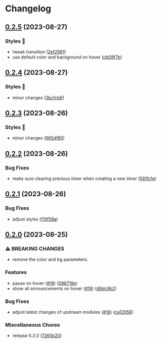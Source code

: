 # Changelog

## [0.2.5](https://github.com/hbstack/announcement-bar/compare/v0.2.4...v0.2.5) (2023-08-27)


### Styles 🎨

* tweak transition ([2ef2991](https://github.com/hbstack/announcement-bar/commit/2ef2991d985ae644bb9c127bc1bef08d06081e97))
* use default color and background on hover ([cb09f7b](https://github.com/hbstack/announcement-bar/commit/cb09f7ba224e8bc90d37ac1cb606f88f8a8b715d))

## [0.2.4](https://github.com/hbstack/announcement-bar/compare/v0.2.3...v0.2.4) (2023-08-27)


### Styles 🎨

* minor changes ([3bcfcb6](https://github.com/hbstack/announcement-bar/commit/3bcfcb6ebdd428d6cce2d38ddd6f54a9978266ad))

## [0.2.3](https://github.com/hbstack/announcement-bar/compare/v0.2.2...v0.2.3) (2023-08-26)


### Styles 🎨

* minor changes ([665df85](https://github.com/hbstack/announcement-bar/commit/665df856c109f87fb578262418c05beae7c5951e))

## [0.2.2](https://github.com/hbstack/announcement-bar/compare/v0.2.1...v0.2.2) (2023-08-26)


### Bug Fixes

* make sure clearing previous timer when creating a new timer ([581fc1e](https://github.com/hbstack/announcement-bar/commit/581fc1e996f3f3df1321ba60cbbd0b91c306c474))

## [0.2.1](https://github.com/hbstack/announcement-bar/compare/v0.2.0...v0.2.1) (2023-08-26)


### Bug Fixes

* adjust styles ([f10f59a](https://github.com/hbstack/announcement-bar/commit/f10f59ab5683cdbe673808d054662db8c5bd775a))

## [0.2.0](https://github.com/hbstack/announcement-bar/compare/v0.1.0...v0.2.0) (2023-08-25)


### ⚠ BREAKING CHANGES

* remove the color and bg parameters.

### Features

* pause on hover ([#18](https://github.com/hbstack/announcement-bar/issues/18)) ([088719e](https://github.com/hbstack/announcement-bar/commit/088719e6e8e5b5c287b84ccd6b15326cde58a487))
* show all announcements on hover ([#19](https://github.com/hbstack/announcement-bar/issues/19)) ([d9dc9b2](https://github.com/hbstack/announcement-bar/commit/d9dc9b2b877ec9f4d7f5431de861f083c6c5758b))


### Bug Fixes

* adjust latest changes of upstream modules ([#16](https://github.com/hbstack/announcement-bar/issues/16)) ([ca12956](https://github.com/hbstack/announcement-bar/commit/ca1295634117fb4dc1696743db54bd670e02d567))


### Miscellaneous Chores

* release 0.2.0 ([7265b20](https://github.com/hbstack/announcement-bar/commit/7265b204bc9f5cce6af00e3b4fa3e1cbdf3d7fc3))
